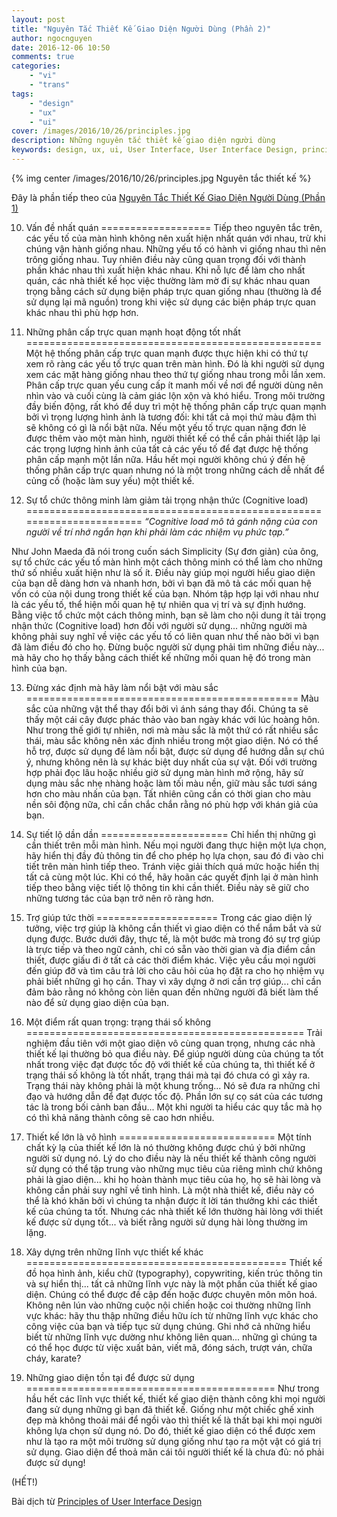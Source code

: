 ```yaml
---
layout: post
title: "Nguyên Tắc Thiết Kế Giao Diện Người Dùng (Phần 2)"
author: ngocnguyen
date: 2016-12-06 10:50
comments: true
categories:
    - "vi"
    - "trans"
tags:
    - "design"
    - "ux"
    - "ui"
cover: /images/2016/10/26/principles.jpg
description: Những nguyên tắc thiết kế giao diện người dùng
keywords: design, ux, ui, User Interface, User Interface Design, principles, nguyên tắc, thiết kế, giao diện người dùng
---
```


{% img center /images/2016/10/26/principles.jpg Nguyên tắc thiết kế %}

Đây là phần tiếp theo của [Nguyên Tắc Thiết Kế Giao Diện Người Dùng (Phần 1)](/2016/10/26/nguyen-tac-thiet-ke-giao-dien-nguoi-dung-phan-1/)

10. Vấn đề nhất quán
===================
Tiếp theo nguyên tắc trên, các yếu tố của màn hình không nên xuất hiện nhất quán với nhau, trừ khi chúng vận hành giống nhau. Những yếu tố có hành vi giống nhau thì nên trông giống nhau. Tuy nhiên điều này cũng quan trọng đối với thành phần khác nhau thì xuất hiện khác nhau. Khi nỗ lực để  làm cho nhất quán, các nhà thiết kế học việc thường làm mờ đi sự khác nhau quan trọng bằng cách sử dụng biện pháp trực quan giống nhau (thường là để sử dụng lại mã nguồn) trong khi  việc sử dụng các biện pháp trực quan khác nhau thì phù hợp hơn.

<!-- more -->

11. Những phân cấp trực quan mạnh hoạt động tốt nhất
===================================================
Một hệ thống phân cấp trực quan mạnh được thực hiện khi có thứ tự xem rõ ràng các yếu tố trực quan trên màn hình. Đó là khi người sử dụng xem các mặt hàng giống nhau theo thứ tự giống nhau trong mỗi lần xem. Phân cấp trực quan yếu cung cấp ít manh mối về nơi để người dùng nên nhìn vào và cuối cùng là cảm giác lộn xộn và khó hiểu. Trong môi trường đầy biến động, rất khó để duy trì một hệ thống phân cấp trực quan mạnh bởi vì trọng lượng hình ảnh là tương đối: khi tất cả mọi thứ màu đậm thì sẽ không có gì là nổi bật nữa. Nếu một yếu tố trực quan nặng đơn lẻ được thêm vào một màn hình, người thiết kế có thể cần phải thiết lập lại các trọng lượng hình ảnh của tất cả các yếu tố để đạt được hệ thống phân cấp mạnh một lần nữa. Hầu hết mọi người không chú ý đến hệ thống phân cấp trực quan nhưng nó là một trong những cách dễ nhất để củng cố (hoặc làm suy yếu) một thiết kế. 


12. Sự tổ chức thông minh làm giảm tải trọng nhận thức (Cognitive load)
=======================================================================
*“Cognitive load mô tả gánh nặng của con người về trí nhớ ngắn hạn khi phải làm các nhiệm vụ phức tạp.”*

Như John Maeda đã nói trong cuốn sách Simplicity (Sự đơn giản) của ông, sự tổ chức các yếu tố màn hình một cách thông minh có thể làm cho những thứ số nhiều xuất hiện như là số ít. Điều này giúp mọi người hiểu giao diện của bạn dễ dàng hơn và nhanh hơn, bởi vì bạn đã mô tả các mối quan hệ vốn có của nội dung trong thiết kế của bạn. Nhóm tập hợp lại với nhau như là các yếu tố, thể hiện mối quan hệ tự nhiên qua vị trí và sự định hướng. Bằng việc tổ chức một cách thông minh, bạn sẽ làm cho nội dung ít tải trọng nhận thức (Cognitive load) hơn đối với người sử dụng... những người mà không phải suy nghĩ về việc các yếu tố có liên quan như thế nào bởi vì bạn đã làm điều đó cho họ. Đừng buộc người sử dụng phải tìm những điều này... mà hãy cho họ thấy bằng cách thiết kế những mối quan hệ đó trong màn hình của bạn. 


13. Đừng xác định mà hãy làm nổi bật với màu sắc
===============================================
Màu sắc của những vật thể thay đổi bởi vì ánh sáng thay đổi. Chúng ta sẽ thấy một cái cây được phác thảo vào ban ngày khác với lúc hoàng hôn. Như trong thế giới tự nhiên, nơi mà màu sắc là một thứ có rất nhiều sắc thái, màu sắc không nên xác định nhiều trong một giao diện. Nó có thể hỗ trợ, được sử dụng để làm nổi bật, được sử dụng để hướng dẫn sự chú ý, nhưng không nên  là sự khác biệt duy nhất của sự vật. Đối với trường hợp phải đọc lâu hoặc nhiều giờ sử dụng màn hình mở rộng, hãy sử dụng màu sắc nhẹ nhàng hoặc làm tối màu nền, giữ màu sắc tươi sáng hơn cho màu nhấn của bạn. Tất nhiên cũng cần có thời gian cho màu nền sôi động nữa, chỉ cần chắc chắn rằng nó phù hợp với khán giả của bạn. 


14. Sự tiết lộ dần dần
======================
Chỉ hiển thị những gì cần thiết trên mỗi màn hình. Nếu mọi người đang thực hiện một lựa chọn, hãy hiển thị đầy đủ thông tin để cho phép họ lựa chọn, sau đó đi vào chi tiết trên màn hình tiếp theo. Tránh việc giải thích quá mức hoặc hiển thị tất cả cùng một lúc. Khi có thể, hãy hoãn các quyết định lại ở màn hình tiếp theo bằng việc tiết lộ thông tin khi cần thiết. Điều này sẽ giữ cho những tương tác của bạn trở nên rõ ràng hơn. 


15. Trợ giúp tức thời
=====================
Trong các giao diện lý tưởng, việc trợ giúp là không cần thiết vì giao diện có thể nắm bắt và sử dụng được. Bước dưới đây, thực tế, là một bước mà trong đó sự trợ giúp là trực tiếp và theo ngữ cảnh, chỉ có sẵn vào thời gian và địa điểm cần thiết, được giấu đi ở tất cả các thời điểm khác. Việc yêu cầu mọi người đến giúp đỡ và tìm câu trả lời cho câu hỏi của họ đặt ra cho họ nhiệm vụ phải biết những gì họ cần. Thay vì xây dựng ở nơi cần trợ giúp... chỉ cần đảm bảo rằng nó không còn liên quan đến những người đã biết làm thế nào để sử dụng giao diện của bạn. 


16. Một điểm rất quan trọng: trạng thái số không
================================================
Trải nghiệm đầu tiên với một giao diện vô cùng quan trọng, nhưng các nhà thiết kế lại thường bỏ qua điều này. Để giúp người dùng của chúng ta tốt nhất trong việc đạt được tốc độ với thiết kế của chúng ta, thì thiết kế ở trạng thái số không là tốt nhất, trạng thái mà tại đó chưa có gì xảy ra. Trạng thái này không phải là một khung trống... Nó sẽ đưa ra những chỉ đạo và hướng dẫn để đạt được tốc độ. Phần lớn sự cọ sát của các tương tác là trong bối cảnh ban đầu... Một khi người ta hiểu các quy tắc mà họ có thì khả năng thành công sẽ cao hơn nhiều. 


17. Thiết kế lớn là vô hình
===========================
Một tính chất kỳ lạ của thiết kế lớn là nó thường không được chú ý bởi những người sử dụng nó. Lý do cho điều này là nếu thiết kế thành công người sử dụng có thể tập trung vào những mục tiêu của riêng mình chứ không phải là giao diện... khi họ hoàn thành mục tiêu của họ, họ sẽ hài lòng và không cần phải suy nghĩ về tình hình. Là một nhà thiết kế, điều này có thể là khó khăn bởi vì chúng ta nhận được ít lời tán thưởng khi các thiết kế của chúng ta tốt. Nhưng các nhà thiết kế lớn thường hài lòng với thiết kế được sử dụng tốt... và biết rằng người sử dụng hài lòng thường im lặng. 


18. Xây dựng trên những lĩnh vực thiết kế khác
=============================================
Thiết kế đồ họa hình ảnh, kiểu chữ (typography), copywriting, kiến ​​trúc thông tin và sự hiển thị... tất cả những lĩnh vực này là một phần của thiết kế giao diện. Chúng có thể được đề cập đến hoặc được chuyên môn môn hoá. Không nên lún vào những cuộc nội chiến hoặc coi thường những lĩnh vực khác: hãy thu thập những điều hữu ích từ những lĩnh vực khác cho công việc của bạn và tiếp tục sử dụng chúng. Ghi nhớ cả những hiểu biết từ những lĩnh vực dường như không liên quan... những gì chúng ta có thể học được từ việc xuất bản, viết mã, đóng sách, trượt ván, chữa cháy, karate? 


19. Những giao diện tồn tại để được sử dụng
===========================================
Như trong hầu hết các lĩnh vực thiết kế, thiết kế giao diện thành công khi mọi người đang sử dụng những gì bạn đã thiết kế. Giống như một chiếc ghế xinh đẹp mà không thoải mái để ngồi vào thì thiết kế là thất bại khi mọi người không lựa chọn sử dụng nó. Do đó, thiết kế giao diện có thể được xem như là tạo ra một môi trường sử dụng giống như tạo ra một vật có giá trị sử dụng. Giao diện để thoả mãn cái tôi người thiết kế là chưa đủ: nó phải được sử dụng!


(HẾT!)

Bài dịch từ [Principles of User Interface Design](http://bokardo.com/principles-of-user-interface-design/)
